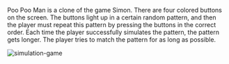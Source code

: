 Poo Poo Man is a clone of the game Simon. There are four colored buttons on the screen. The buttons light up in a certain random pattern, and then the player must repeat this pattern by pressing the buttons in the correct order. Each time the player successfully simulates the pattern, the pattern gets longer. The player tries to match the pattern for as long as possible.

![simulation-game](https://user-images.githubusercontent.com/107188569/181747439-7d321a88-89fb-43b1-922e-2c9dbb6b0c33.png)
